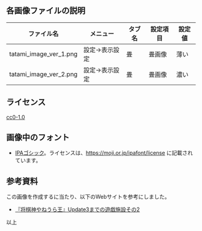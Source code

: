 ## 各画像ファイルの説明

| ファイル名 | メニュー | タブ名 | 設定項目 | 設定値 |
----|----|----|----|----
| tatami_image_ver_1.png | 設定->表示設定 | 畳 | 畳画像 | 薄い |
| tatami_image_ver_2.png | 設定->表示設定 | 畳 | 畳画像 | 濃い |

## ライセンス

[cc0-1.0](https://creativecommons.org/publicdomain/zero/1.0/deed.ja)

## 画像中のフォント

* [IPAゴシック](https://moji.or.jp/ipafont/)。ライセンスは、https://moji.or.jp/ipafont/license に記載されています。

## 参考資料

この画像を作成するに当たり、以下のWebサイトを参考にしました。

* [『将棋神やねうら王』Update3までの遊戯施設その2](http://yaneuraou.yaneu.com/2020/02/06/%e3%80%8e%e5%b0%86%e6%a3%8b%e7%a5%9e%e3%82%84%e3%81%ad%e3%81%86%e3%82%89%e7%8e%8b%e3%80%8fupdate3%e3%81%be%e3%81%a7%e3%81%ae%e9%81%8a%e6%88%af%e6%96%bd%e8%a8%ad%e3%81%9d%e3%81%ae2/)

以上
